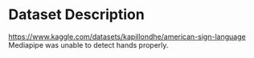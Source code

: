# Dataset Description

https://www.kaggle.com/datasets/kapillondhe/american-sign-language
Mediapipe was unable to detect hands properly.